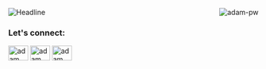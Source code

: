 <div>
    <p><img align="right" src="https://github.com/Adam-pw/Adam-pw/blob/main/animation_500_kxa883sd.gif" alt="adam-pw" /></p>
    <div align=left>
        <img src="https://readme-typing-svg.herokuapp.com?color=%236FDA44&size=32&center=true&vCenter=true&width=250&height=50&lines=Hi+there+%F0%9F%91%8B;I'm+Lidor+Bekel" alt="Headline" />
    </div>
<h3 align="left">Let's connect:</h3>
<p align="left">
  <a href="https://www.linkedin.com/in/lidor-bekel/" target="blank"><img align="center"
      src="https://raw.githubusercontent.com/rahuldkjain/github-profile-readme-generator/master/src/images/icons/Social/linked-in-alt.svg"
      alt="adam pithewan" height="30" width="40" /></a>
      <a href="https://www.facebook.com/lidor.bekel" target="blank"><img align="center"
      src="https://raw.githubusercontent.com/rahuldkjain/github-profile-readme-generator/master/src/images/icons/Social/facebook.svg"
      alt="adam pithen wala" height="30" width="40" /></a>
          <a href="lidorbekel1@gmail.com" target="blank"><img align="center"
      src="https://img.icons8.com/doodle/38/000000/gmail-new.png"
      alt="adam pithen wala" height="30" width="40" /></a>
</a>
</p>

<br>
</div>
